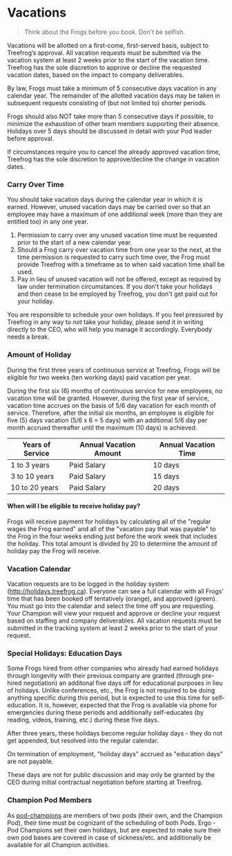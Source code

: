 # Vacations

> Think about the Frogs before you book. Don't be selfish.

Vacations will be allotted on a first-come, first-served basis, subject to Treefrog’s approval. All vacation requests must be submitted via the vacation system at least 2 weeks prior to the start of the vacation time. Treefrog has the sole discretion to approve or decline the requested vacation dates, based on the impact to company deliverables.

By law, Frogs must take a minimum of 5 consecutive days vacation in any calendar year. The remainder of the allotted vacation days may be taken in subsequent requests consisting of (but not limited to) shorter periods.

Frogs should also NOT take more than 5 consecutive days if possible, to minimize the exhaustion of other team members supporting their absence. Holidays over 5 days should be discussed in detail with your Pod leader before approval.

If circumstances require you to cancel the already approved vacation time, Treefrog has the sole discretion to approve/decline the change in vacation dates.

### Carry Over Time

You should take vacation days during the calendar year in which it is earned. However, unused vacation days may be carried over so that an employee may have a maximum of one additional week (more than they are entitled too) in any one year.

1. Permission to carry over any unused vacation time must be requested prior to the start of a new calendar year.
2. Should a Frog carry over vacation time from one year to the next, at the time permission is requested to carry such time over, the Frog must provide Treefrog with a timeframe as to when said vacation time shall be used.
3. Pay in lieu of unused vacation will not be offered, except as required by law under termination circumstances. If you don't take your holidays and then cease to be employed by Treefrog, you don't get paid out for your holiday.

You are responsible to schedule your own holidays. If you feel pressured by Treefrog in any way to *not* take your holiday, please send it in writing directly to the CEO, who will help you manage it accordingly. Everybody needs a break.
### Amount of Holiday

During the first three years of continuous service at Treefrog, Frogs will be eligible for two weeks (ten working days) paid vacation per year.

During the first six (6) months of continuous service for new employees, no vacation time will be granted. However, during the first year of service, vacation time accrues on the basis of 5/6 day vacation for each month of service. Therefore, after the initial six months, an employee is eligible for five (5) days vacation (5/6 x 6 = 5 days) with an additional 5/6 day per month accrued thereafter until the maximum (10 days) is achieved.

 | **Years of Service** | **Annual Vacation Amount** | **Annual Vacation Time** |
 | -------------------- | -------------------------- | ------------------------ |
 | 1 to 3 years         | Paid Salary                | 10 days                  |
 | 3 to 10 years        | Paid Salary                | 15 days                  |
 | 10 to 20 years       | Paid Salary                | 20 days                  |


#### When will I be eligible to receive holiday pay?

Frogs will receive payment for holidays by calculating all of the "regular wages the Frog earned" and all of the "vacation pay that was payable" to the Frog in the four weeks ending just before the work week that includes the holiday. This total amount is divided by 20 to determine the amount of holiday pay the Frog will receive.

### Vacation Calendar

Vacation requests are to be logged in the holiday system (http://holidays.treefrog.ca). Everyone can see a full calendar with all Frogs' time that has been booked off tentatively (orange), and approved (green). You must go into the calendar and select the time off you are requesting. Your Champion will view your request and approve or decline your request based on staffing and company deliverables. All vacation requests must be submitted in the tracking system at least 2 weeks prior to the start of your request.

### Special Holidays: Education Days

Some Frogs hired from other companies who already had earned holidays through longevity with their previous company are granted (through pre-hired negotiation) an additonal five days off for educational purposes in lieu of holidays. Unlike conferences, etc., the Frog is not required to be doing anything specific during this period, but is expected to use this time for self-education. It is, however, expected that the Frog is available via phone for emergencies during these periods and additionally self-educates (by reading, videos, training, etc.) during these five days.

After three years, these holidays become regular holiday days - they do not get appended, but resolved into the regular calendar.

On termination of employment, "holiday days" accrued as "education days" are not payable.

These days are not for public discussion and may only be granted by the CEO during initial contractual negotiation before starting at Treefrog.


### Champion Pod Members

As [pod-champions](manual/pod-champions.md) are members of two pods (their own, and the Champion Pod), their time must be cognizant of the scheduling of both Pods. Ergo - Pod Champions set their own holidays, but are expected to make sure their own pod bases are covered in case of sickness/etc. and additionally be available for all Champion activities.

